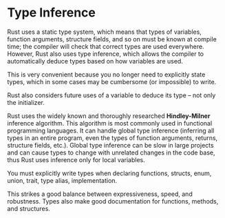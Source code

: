# Type Inference

Rust uses a static type system, which means that types of variables, function arguments, structure fields, and so on must be known at compile time; the compiler will check that correct types are used everywhere. However, Rust also uses type inference, which allows the compiler to automatically deduce types based on how variables are used.

This is very convenient because you no longer need to explicitly state types, which in some cases may be cumbersome (or impossible) to write. 

Rust also considers future uses of a variable to deduce its type – not only the initializer.

Rust uses the widely known and thoroughly researched **Hindley-Milner** inference algorithm. This algorithm is most commonly used in functional programming languages. It can handle global type inference (inferring all types in an entire program, even the types of function arguments, returns, structure fields, etc.). Global type inference can be slow in large projects and can cause types to change with unrelated changes in the code base, thus Rust uses inference only for local variables.

You must explicitly write types when declaring functions, structs, enum, union, trait, type alias, implementation.

This strikes a good balance between expressiveness, speed, and robustness. Types also make good documentation for functions, methods, and structures.

